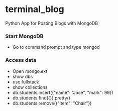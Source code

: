 # terminal_blog
Python App for Posting Blogs with MongoDB

### Start MongoDB
- Go to command prompt and type mongod

### Access data
- Open mongo.ext
- show dbs
- use fullstack
- show collections
- db.students.insert({"name": "Jose", "mark": 99})
- db.students.find({}).pretty()
- db.students.remove({"item": "Chair"})
